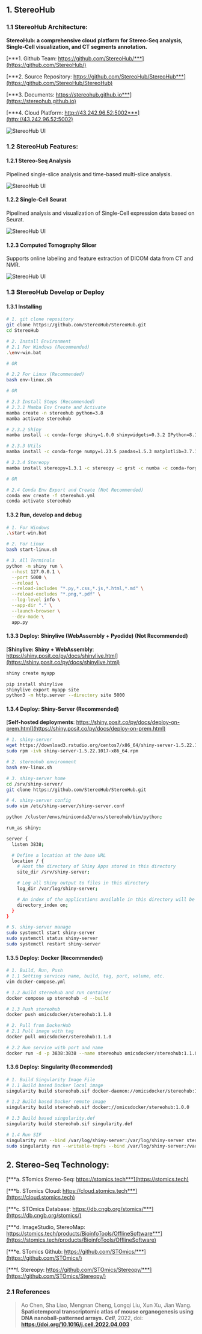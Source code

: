 ## 1. StereoHub

### 1.1 StereoHub Architecture:

**StereoHub: a comprehensive cloud platform for Stereo-Seq analysis, Single-Cell visualization, and CT segments annotation.**

[***1. Github Team: https://github.com/StereoHub/***](https://github.com/StereoHub/)

[***2. Source Repository: https://github.com/StereoHub/StereoHub***](https://github.com/StereoHub/StereoHub)

[***3. Documents: https://stereohub.github.io***](https://stereohub.github.io)

[***4. Cloud Platform: http://43.242.96.52:5002***](http://43.242.96.52:5002)


![StereoHub UI](./TechMap.svg)

### 1.2 StereoHub Features:

#### 1.2.1 Stereo-Seq Analysis

Pipelined single-slice analysis and time-based multi-slice analysis.

![StereoHub UI](./StereoHub-UI.jpg)

#### 1.2.2 Single-Cell Seurat

Pipelined analysis and visualization of Single-Cell expression data based on Seurat.

![StereoHub UI](./Seurat.png)

#### 1.2.3 Computed Tomography Slicer

Supports online labeling and feature extraction of DICOM data from CT and NMR.

![StereoHub UI](./Slicer.png)

### 1.3 StereoHub Develop or Deploy

#### 1.3.1 Installing

```bash
# 1. git clone repository
git clone https://github.com/StereoHub/StereoHub.git
cd StereoHub

# 2. Install Environment
# 2.1 For Windows (Recommended)
.\env-win.bat

# OR

# 2.2 For Linux (Recommended)
bash env-linux.sh

# OR

# 2.3 Install Steps (Recommended)
# 2.3.1 Mamba Env Create and Activate
mamba create -n stereohub python=3.8
mamba activate stereohub

# 2.3.2 Shiny
mamba install -c conda-forge shiny=1.0.0 shinywidgets=0.3.2 IPython=8.12.2 ipywidgets=8.1.3

# 2.3.3 Utils
mamba install -c conda-forge numpy=1.23.5 pandas=1.5.3 matplotlib=3.7.1 faicons=0.2.2

# 2.3.4 Stereopy
mamba install stereopy=1.3.1 -c stereopy -c grst -c numba -c conda-forge -c bioconda -c fastai -c defaults

# OR

# 2.4 Conda Env Export and Create (Not Recommended)
conda env create -f stereohub.yml
conda activate stereohub
```

#### 1.3.2 Run, develop and debug

```bash
# 1. For Windows
.\start-win.bat

# 2. For Linux
bash start-linux.sh

# 3. All Terminals
python -m shiny run \
  --host 127.0.0.1 \
  --port 5000 \
  --reload \
  --reload-includes "*.py,*.css,*.js,*.html,*.md" \
  --reload-excludes "*.png,*.pdf" \
  --log-level info \
  --app-dir "." \
  --launch-browser \
  --dev-mode \
  app.py
```

#### 1.3.3 Deploy: Shinylive (WebAssembly + Pyodide) (Not Recommended)
[**Shinylive: Shiny + WebAssembly**: https://shiny.posit.co/py/docs/shinylive.html](https://shiny.posit.co/py/docs/shinylive.html)

```bash
shiny create myapp

pip install shinylive
shinylive export myapp site
python3 -m http.server --directory site 5000
```

#### 1.3.4 Deploy: Shiny-Server (Recommended)
[**Self-hosted deployments**: https://shiny.posit.co/py/docs/deploy-on-prem.html](https://shiny.posit.co/py/docs/deploy-on-prem.html)

```bash
# 1. shiny-server
wget https://download3.rstudio.org/centos7/x86_64/shiny-server-1.5.22.1017-x86_64.rpm
sudo rpm -ivh shiny-server-1.5.22.1017-x86_64.rpm

# 2. stereohub environment
bash env-linux.sh

# 3. shiny-server home
cd /srv/shiny-server/
git clone https://github.com/StereoHub/StereoHub.git

# 4. shiny-server config
sudo vim /etc/shiny-server/shiny-server.conf

python /cluster/envs/miniconda3/envs/stereohub/bin/python;

run_as shiny;

server {
  listen 3838;

  # Define a location at the base URL
  location / {
    # Host the directory of Shiny Apps stored in this directory
    site_dir /srv/shiny-server;

    # Log all Shiny output to files in this directory
    log_dir /var/log/shiny-server;

    # An index of the applications available in this directory will be shown.
    directory_index on;
  }
}

# 5. shiny-server manage
sudo systemctl start shiny-server
sudo systemctl status shiny-server
sudo systemctl restart shiny-server
```

#### 1.3.5 Deploy: Docker (Recommended)

```bash
# 1. Build, Run, Push
# 1.1 Setting services name, build, tag, port, volume, etc.
vim docker-compose.yml

# 1.2 Build stereohub and run container
docker compose up stereohub -d --build

# 1.3 Push stereohub
docker push omicsdocker/stereohub:1.1.0

# 2. Pull from DockerHub
# 2.1 Pull image with tag
docker pull omicsdocker/stereohub:1.1.0

# 2.2 Run service with port and name
docker run -d -p 3838:3838 --name stereohub omicsdocker/stereohub:1.1.0
```

#### 1.3.6 Deploy: Singularity (Recommended)

```bash
# 1. Build Singularity Image File
# 1.1 Build based Docker local image
singularity build stereohub.sif docker-daemon://omicsdocker/stereohub:1.1.0

# 1.2 Build based Docker remote image
singularity build stereohub.sif docker://omicsdocker/stereohub:1.0.0

# 1.3 Build based singularity.def
singularity build stereohub.sif singularity.def

# 1.4 Run SIF
singularity run --bind /var/log/shiny-server:/var/log/shiny-server stereohub.sif
sudo singularity run --writable-tmpfs --bind /var/log/shiny-server:/var/log/shiny-server stereohub.sif
```

## 2. Stereo-Seq Technology:

[***a. STomics Stereo-Seq: https://stomics.tech***](https://stomics.tech)

[***b. STomics Cloud: https://cloud.stomics.tech***](https://cloud.stomics.tech)

[***c. STOmics Database: https://db.cngb.org/stomics/***](https://db.cngb.org/stomics/)

[***d. ImageStudio, StereoMap: https://stomics.tech/products/BioinfoTools/OfflineSoftware***](https://stomics.tech/products/BioinfoTools/OfflineSoftware)

[***e. STomics Github: https://github.com/STOmics/***](https://github.com/STOmics/)

[***f. Stereopy: https://github.com/STOmics/Stereopy/***](https://github.com/STOmics/Stereopy/)

### 2.1 References

> Ao Chen, Sha Liao, Mengnan Cheng, Longqi Liu, Xun Xu, Jian Wang. **Spatiotemporal transcriptomic atlas of mouse organogenesis using DNA nanoball-patterned arrays.** ***Cell***, 2022, doi: **https://doi.org/10.1016/j.cell.2022.04.003**
